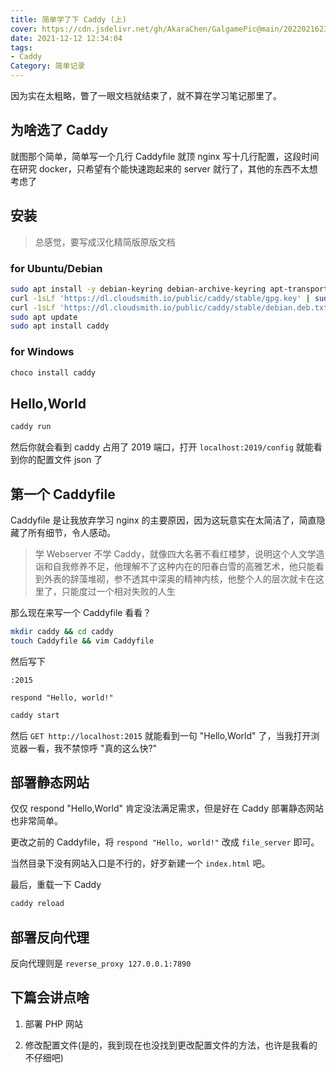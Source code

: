 ```yaml
---
title: 简单学了下 Caddy (上)
cover: https://cdn.jsdelivr.net/gh/AkaraChen/GalgamePic@main/20220216231354.png
date: 2021-12-12 12:34:04
tags:
- Caddy
Category: 简单记录
---
```


因为实在太粗略，瞥了一眼文档就结束了，就不算在学习笔记那里了。

## 为啥选了 Caddy

就图那个简单，简单写一个几行 Caddyfile 就顶 nginx 写十几行配置，这段时间在研究 docker，只希望有个能快速跑起来的 server 就行了，其他的东西不太想考虑了

## 安装

> 总感觉，要写成汉化精简版原版文档

### for Ubuntu/Debian

```bash
sudo apt install -y debian-keyring debian-archive-keyring apt-transport-https
curl -1sLf 'https://dl.cloudsmith.io/public/caddy/stable/gpg.key' | sudo tee /etc/apt/trusted.gpg.d/caddy-stable.asc
curl -1sLf 'https://dl.cloudsmith.io/public/caddy/stable/debian.deb.txt' | sudo tee /etc/apt/sources.list.d/caddy-stable.list
sudo apt update
sudo apt install caddy
```

### for Windows

```powershell
choco install caddy
```

## Hello,World

```bash
caddy run
```

然后你就会看到 caddy 占用了 2019 端口，打开 `localhost:2019/config` 就能看到你的配置文件 json 了

## 第一个 Caddyfile

Caddyfile 是让我放弃学习 nginx 的主要原因，因为这玩意实在太简洁了，简直隐藏了所有细节，令人感动。

> 学 Webserver 不学 Caddy，就像四大名著不看红楼梦，说明这个人文学造诣和自我修养不足，他理解不了这种内在的阳春白雪的高雅艺术‌​‌‌‌‌​‌‌‌‌‌‌​​‌‌‌​​‌‌，他只能看到外表的辞藻堆砌，参不透其中深奥的精神内核，他整个人的层次就卡在这里了，只能度过一个相对失败的人生  

那么现在来写一个 Caddyfile 看看？

```bash
mkdir caddy && cd caddy
touch Caddyfile && vim Caddyfile
```

然后写下

```plain
:2015

respond "Hello, world!"
```

```bash
caddy start
```

然后 `GET http://localhost:2015` 就能看到一句 "Hello,World" 了，当我打开浏览器一看，我不禁惊呼 "真的这么快?"

## 部署静态网站

仅仅 respond "Hello,World" 肯定没法满足需求，但是好在 Caddy 部署静态网站也非常简单。

更改之前的 Caddyfile，将  `respond "Hello, world!"` 改成 `file_server` 即可。

当然目录下没有网站入口是不行的，好歹新建一个 `index.html` 吧。

最后，重载一下 Caddy

```bash
caddy reload
```

## 部署反向代理

反向代理则是 `reverse_proxy 127.0.0.1:7890` 

## 下篇会讲点啥

1. 部署 PHP 网站

2. 修改配置文件(是的，我到现在也没找到更改配置文件的方法，也许是我看的不仔细吧)

